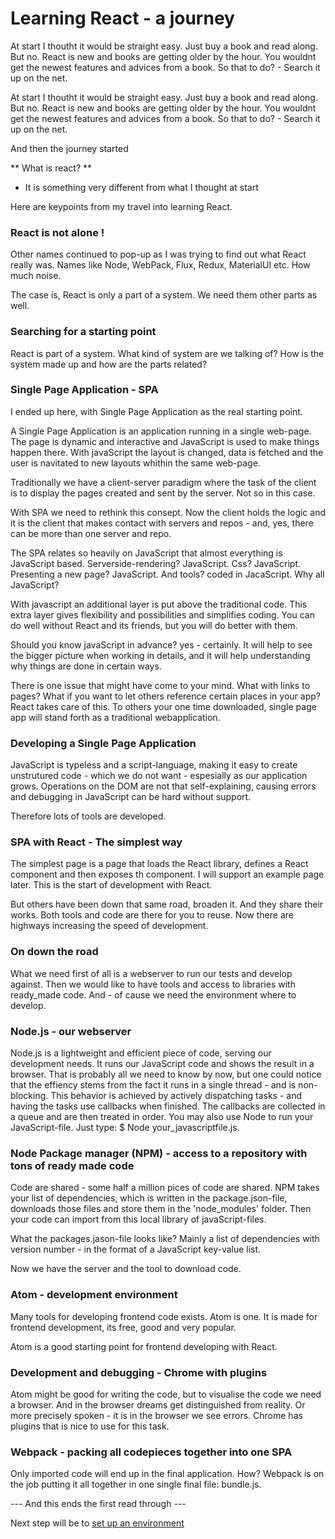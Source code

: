 # Learning React - a journey

At start I thoutht it would be straight easy. Just buy a book and read along. But no.
React is new and books are getting older by the hour. You wouldnt get the newest features and advices from a book.
So that to do? - Search it up on the net.

At start I thoutht it would be straight easy. Just buy a book and read along. But no. React is new and books are getting older by the hour. You wouldnt get the newest features and advices from a book. So that to do? - Search it up on the net.

And then the journey started

** What is react? **
  - It is something very different from what I thought at start</div> 

<p/>
  Here are keypoints from my travel into learning React.

<h3>React is not alone !</h3>
Other names continued to pop-up as I was trying to find out what React really was. 
Names like Node, WebPack, Flux, Redux, MaterialUI etc. 
How much noise.
<p/>    
The case is, React is only a part of a system. We need them other parts as well. 

<h3>Searching for a starting point</h3>
React is part of a system. What kind of system are we talking of? How is the system made up and how are the parts related? 

<h3>Single Page Application - SPA</h3>
I ended up here, with Single Page Application as the real starting point. 
<p/>
A Single Page Application is an application running in a single web-page. The page is dynamic and interactive 
and JavaScript is used to make things happen there. With javaScript the layout is changed, data is fetched and 
the user is navitated to new layouts whithin the same web-page.
<p/>
Traditionally we have a client-server paradigm where the task of the client is to display the pages created and
sent by the server. Not so in this case.
<p/>
With SPA we need to rethink this consept. Now the client holds the logic and it is the client that makes contact 
with servers and repos - and, yes, there can be more than one server and repo.
<p/>
The SPA relates so heavily on JavaScript that almost everything is JavaScript based. Serverside-rendering? JavaScript.
Css? JavaScript. Presenting a new page? JavaScript. And tools? coded in JacaScript. Why all JavaScript? 
<p/>
With javascript an additional layer is put above the traditional code. This extra layer gives flexibility and 
possibilities and simplifies coding. You can do well without React and its friends, but you will do better with them.
<p/>
Should you know javaScript in advance? yes - certainly. It will help to see the bigger picture when working in details, 
and it will help understanding why things are done in certain ways. 
<p/>
There is one issue that might have come to your mind. What with links to pages? What if you want to let others reference 
certain places in your app? React takes care of this. To others your one time downloaded, single page app will 
stand forth as a traditional webapplication.

<h3>Developing a Single Page Application</h3>
JavaScript is typeless and a script-language, making it easy to create unstrutured code - which we do not want -
espesially as our application grows. Operations on the DOM are not that self-explaining, causing errors and debugging 
in JavaScript can be hard without support. 
<p/>
Therefore lots of tools are developed.

<h3>SPA with React - The simplest way</h3>
The simplest page is a page that loads the React library, defines a React component and then exposes th component. 
I will support an example page later.
This is the start of development with React. 

But others have been down that same road, broaden it. And they share their works. Both tools and code are there 
for you to reuse. Now there are highways increasing the speed of development. 

<h3>On down the road</h3>
What we need first of all is a webserver to run our tests and develop against. Then we would like to have tools 
and access to libraries with ready_made code. And - of cause we need the environment where to develop.

<h3>Node.js - our webserver </h3>
Node.js is a lightweight and efficient piece of code, serving our development needs. It runs our JavaScript code and 
shows the result in a browser. That is probably all we need to know by now, but one could notice that the effiency 
stems from the fact it runs in a single thread - and is non-blocking. This behavior is achieved by actively 
dispatching tasks - and having the tasks use callbacks when finished. The callbacks are collected in a queue and are 
then treated in order. You may also use Node to run your JavaScript-file. Just type: $ Node your_javascriptfile.js.

<h3>Node Package manager (NPM) - access to a repository with tons of ready made code</h3>
Code are shared - some half a million pices of code are shared. NPM takes your list of dependencies, which is written 
in the package.json-file, downloads those files and store them in the 'node_modules' folder. 
Then your code can import from this local library of javaScript-files.
<p/>
What the packages.jason-file looks like? Mainly a list of dependencies with version number - in the format of a JavaScript
key-value list. 
<p/>
Now we have the server and the tool to download code. 

<h3>Atom - development environment</h3>
Many tools for developing frontend code exists. Atom is one. It is made for frontend development, its free, 
good and very popular. 
<p/>
Atom is a good starting point for frontend developing with React.

<h3>Development and debugging - Chrome with plugins</h3>
Atom might be good for writing the code, but to visualise the code we need a browser. And in the browser dreams get 
distinguished from reality. Or more precisely spoken - it is in the browser we see errors. Chrome has plugins that is
nice to use for this task.

<h3>Webpack - packing all codepieces together into one SPA</h3>
Only imported code will end up in the final application. How? Webpack is on the job putting it all together in one single 
final file: bundle.js.

<p/> 
--- And this ends the first read through ---
<p/> 
Next step will be to <a href="https://warild.github.io/P2_setup.html"> set up an environment </a>

